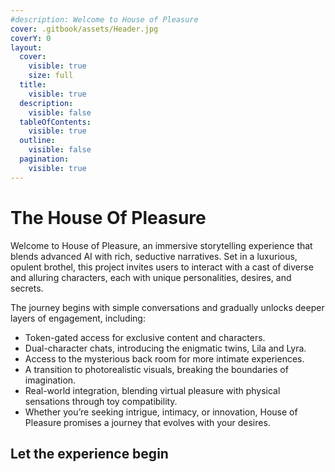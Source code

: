 ```yaml
---
#description: Welcome to House of Pleasure
cover: .gitbook/assets/Header.jpg
coverY: 0
layout:
  cover:
    visible: true
    size: full
  title:
    visible: true
  description:
    visible: false
  tableOfContents:
    visible: true
  outline:
    visible: false
  pagination:
    visible: true
---
```


# The House Of Pleasure
Welcome to House of Pleasure, an immersive storytelling experience that blends advanced AI with rich, seductive narratives. Set in a luxurious, opulent brothel, this project invites users to interact with a cast of diverse and alluring characters, each with unique personalities, desires, and secrets.

The journey begins with simple conversations and gradually unlocks deeper layers of engagement, including:

* Token-gated access for exclusive content and characters.
* Dual-character chats, introducing the enigmatic twins, Lila and Lyra.
* Access to the mysterious back room for more intimate experiences.
* A transition to photorealistic visuals, breaking the boundaries of imagination.
* Real-world integration, blending virtual pleasure with physical sensations through toy compatibility.
* Whether you’re seeking intrigue, intimacy, or innovation, House of Pleasure promises a journey that evolves with your desires. 

## Let the experience begin
